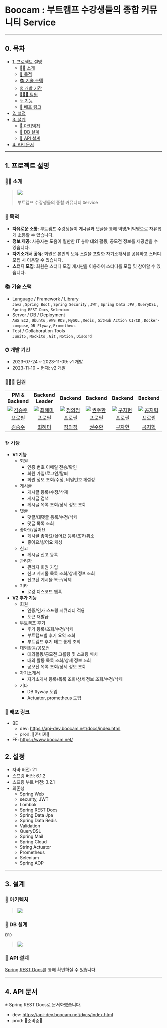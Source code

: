 # Boocam : 부트캠프 수강생들의 종합 커뮤니티 Service

---

## 0. 목차

- [1. 프로젝트 설명](#1-프로젝트-설명)
    - [💁🏻 소개](#-소개)
    - [🎯 목적](#-목적)
    - [📚 기술 스택](#-기술-스택)
    - [⏰ 개발 기간](#-개발-기간)
    - [🧑🏻‍💻 팀원](#-팀원)
    - [✨ 기능](#-기능)
    - [🔗 배포 링크](#-배포-링크)
- [2. 설정](#2-설정)
- [3. 설계](#3-설계)
    - [📰 아키텍처](#-아키텍처)
    - [💾 DB 설계](#-DB-설계)
    - [📡 API 설계](#-API-설계)
- [4. API 문서](#4-API-문서)

---

## 1. 프로젝트 설명

### 💁🏻 소개

> ![](src/main/resources/images/logo.png)
> 
> 부트캠프 수강생들의 종합 커뮤니티 Service

### 🎯 목적

- **자유로운 소통**: 부트캠프 수강생들이 게시글과 댓글을 통해 익명/비익명으로 자유롭게 소통할 수 있습니다.
- **정보 제공**: 사용자는 도움이 될만한 IT 분야 대외 활동, 공모전 정보를 제공받을 수 있습니다.
- **자기소개서 공유**: 회원은 본인의 보유 스킬을 포함한 자기소개서를 공유하고 스터디 모집 시 이용할 수 있습니다. 
- **스터디 모집**: 회원은 스터디 모집 게시판을 이용하여 스터디를 모집 및 참여할 수 있습니다.

### 📚 기술 스택
- Language / Framework / Library<br />
  `Java` , `Spring Boot` , `Spring Security` , `JWT` , `Spring Data JPA` , `QueryDSL` , `Spring REST Docs`, `Selenium`
- Server / DB / Deployment<br />
  `AWS EC2` , `Ubuntu` , `AWS RDS` , `MySQL` , `Redis` , `GitHub Action CI/CD` , `Docker-compose`, `DB Flyway`, `Prometheus`
- Test / Collaboration Tools<br />
  `Junit5` , `Mockito` , `Git` , `Notion` , `Discord`

### ⏰ 개발 기간

- 2023-07-24 ~ 2023-11-09: v1 개발
- 2023-11-10 ~ 현재: v2 개발

### 🧑🏻‍💻 팀원

<table>
  <tr>
    <td align="center">
      <b>PM & Backend</b>
    </td>
    <td align="center">
      <b>Backend Leader</b>
    </td>
    <td align="center">
      <b>Backend</b>
    </td>
    <td align="center">
      <b>Backend</b>
    </td>
    <td align="center">
      <b>Backend</b>
    </td>
    <td align="center">
      <b>Backend</b>
    </td>
  </tr>
  </tr>
    <tr>
    <td align="center" width="150px">
      <a href="https://github.com/chimaek" target="_blank">
        <img src="https://avatars.githubusercontent.com/u/24273120?v=4" alt="김승주 프로필" />
      </a>
    </td>
    <td align="center" width="150px">
      <a href="https://github.com/ghrltjdtprbs" target="_blank">
        <img src="https://avatars.githubusercontent.com/u/105612931?v=4" alt="최혜미 프로필" />
      </a>
    </td>
    <td align="center" width="150px">
      <a href="https://github.com/JeongUijeong" target="_blank">
        <img src="https://avatars.githubusercontent.com/u/94631526?v=4" alt="정의정 프로필" />
      </a>
    </td>
    <td align="center" width="150px">
      <a href="https://github.com/KwonJuHwan" target="_blank">
        <img src="https://avatars.githubusercontent.com/u/118177454?v=4" alt="권주환 프로필" />
      </a>
    </td>
    <td align="center" width="150px">
      <a href="https://github.com/Nine-JH" target="_blank">
        <img src="https://avatars.githubusercontent.com/u/139187207?v=4" alt="구자현 프로필" />
      </a>
    </td>
    <td align="center" width="150px">
      <a href="https://github.com/Kongji82" target="_blank">
        <img src="https://avatars.githubusercontent.com/u/47727212?v=4" alt="공지혁 프로필" />
      </a>
    </td>
  </tr>
  <tr>
    <td align="center">
      <a href="https://github.com/chimaek" target="_blank">
        김승주
      </a>
    </td>
    <td align="center">
      <a href="https://github.com/ghrltjdtprbs" target="_blank">
        최혜미
      </a>
    </td>
    <td align="center">
      <a href="https://github.com/JeongUijeong" target="_blank">
        정의정
      </a>
    </td>
    <td align="center">
      <a href="https://github.com/KwonJuHwan" target="_blank">
        권주환
      </a>
    </td>
    <td align="center">
      <a href="https://github.com/Nine-JH" target="_blank">
        구자현
      </a>
    </td>
    <td align="center">
      <a href="https://github.com/Kongji82" target="_blank">
        공지혁
      </a>
    </td>
  </tr>
</table>

### ✨ 기능

- **V1 기능**
    - 회원
        - 인증 번호 이메일 전송/확인
        - 회원 가입/로그인/탈퇴
        - 회원 정보 조회/수정, 비밀번호 재설정
    - 게시글
        - 게시글 등록/수정/삭제
        - 게시글 검색
        - 게시글 목록 조회/상세 정보 조회
    - 댓글
        - 댓글/대댓글 등록/수정/삭제
        - 댓글 목록 조회
    - 좋아요/싫어요
        - 게시글 좋아요/싫어요 등록/조회/취소
        - 좋아요/싫어요 캐싱
    - 신고
        - 게시글 신고 등록
    - 관리자
        - 관리자 회원 가입
        - 신고 게시물 목록 조회/상세 정보 조회
        - 신고된 게시물 복구/삭제
    - 기타
        - 로깅 디스코드 웹훅
- **V2 추가 기능**
    - 회원
        - 인증/인가 스프링 시큐리티 적용
        - 토큰 재발급
    - 부트캠프 후기
        - 후기 등록/조회/수정/삭제
        - 부트캠프별 후기 요약 조회
        - 부트캠프 후기 태그 통계 조회
    - 대외활동/공모전
        - 대외활동/공모전 크롤링 및 스프링 배치
        - 대외 활동 목록 조회/상세 정보 조회
        - 공모전 목록 조회/상세 정보 조회
    - 자기소개서
        - 자기소개서 등록/목록 조회/상세 정보 조회/수정/삭제
    - 기타
        - DB flyway 도입
        - Actuator, prometheus 도입

### 🔗 배포 링크

- BE
    - dev: https://api-dev.boocam.net/docs/index.html
    - prod: 🚧준비중🚧
- FE: https://www.boocam.net/

## 2. 설정

- 자바 버전: 21
- 스프링 버전: 6.1.2
- 스프링 부트 버전: 3.2.1
- 의존성
    - Spring Web
    - security, JWT
    - Lombok
    - Spring REST Docs
    - Spring Data Jpa
    - Spring Data Redis
    - Validation
    - QueryDSL
    - Spring Mail
    - Spring Cloud
    - String Actuator
    - Prometheus
    - Selenium
    - Spring AOP

---

## 3. 설계

### 📰 아키텍처

> ![](src/main/resources/images/architecture.png)

### 💾 DB 설계

`ERD`
> ![](src/main/resources/images/erd.png)

### 📡 API 설계

[Spring REST Docs](#4-API-문서)를 통해 확인하실 수 있습니다.

---

## 4. API 문서

※ Spring REST Docs로 문서화했습니다.
- dev: https://api-dev.boocam.net/docs/index.html
- prod: 🚧준비중🚧